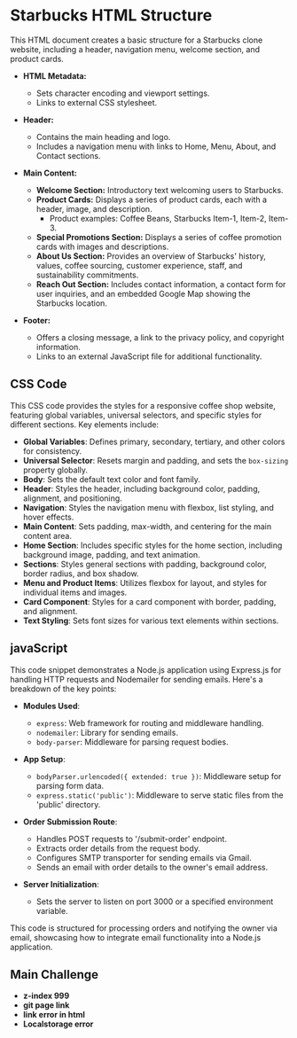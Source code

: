 # Starbucks HTML Structure

This HTML document creates a basic structure for a Starbucks clone website, including a header, navigation menu, welcome section, and product cards.

- **HTML Metadata:**
  - Sets character encoding and viewport settings.
  - Links to external CSS stylesheet.

- **Header:**
  - Contains the main heading and logo.
  - Includes a navigation menu with links to Home, Menu, About, and Contact sections.

- **Main Content:**
  - **Welcome Section:** Introductory text welcoming users to Starbucks.
  - **Product Cards:** Displays a series of product cards, each with a header, image, and description.
    - Product examples: Coffee Beans, Starbucks Item-1, Item-2, Item-3.
  - **Special Promotions Section:** Displays a series of coffee promotion cards with images and descriptions.
  - **About Us Section:** Provides an overview of Starbucks' history, values, coffee sourcing, customer experience, staff, and sustainability commitments.
  - **Reach Out Section:** Includes contact information, a contact form for user inquiries, and an embedded Google Map showing the Starbucks location.

- **Footer:**
  - Offers a closing message, a link to the privacy policy, and copyright information.
  - Links to an external JavaScript file for additional functionality.

##  CSS Code

This CSS code provides the styles for a responsive coffee shop website, featuring global variables, universal selectors, and specific styles for different sections. Key elements include:

- **Global Variables**: Defines primary, secondary, tertiary, and other colors for consistency.
- **Universal Selector**: Resets margin and padding, and sets the `box-sizing` property globally.
- **Body**: Sets the default text color and font family.
- **Header**: Styles the header, including background color, padding, alignment, and positioning.
- **Navigation**: Styles the navigation menu with flexbox, list styling, and hover effects.
- **Main Content**: Sets padding, max-width, and centering for the main content area.
- **Home Section**: Includes specific styles for the home section, including background image, padding, and text animation.
- **Sections**: Styles general sections with padding, background color, border radius, and box shadow.
- **Menu and Product Items**: Utilizes flexbox for layout, and styles for individual items and images.
- **Card Component**: Styles for a card component with border, padding, and alignment.
- **Text Styling**: Sets font sizes for various text elements within sections.

## javaScript
This code snippet demonstrates a Node.js application using Express.js for handling HTTP requests and Nodemailer for sending emails. Here's a breakdown of the key points:

- **Modules Used**:
  - `express`: Web framework for routing and middleware handling.
  - `nodemailer`: Library for sending emails.
  - `body-parser`: Middleware for parsing request bodies.

- **App Setup**:
  - `bodyParser.urlencoded({ extended: true })`: Middleware setup for parsing form data.
  - `express.static('public')`: Middleware to serve static files from the 'public' directory.

- **Order Submission Route**:
  - Handles POST requests to '/submit-order' endpoint.
  - Extracts order details from the request body.
  - Configures SMTP transporter for sending emails via Gmail.
  - Sends an email with order details to the owner's email address.

- **Server Initialization**:
  - Sets the server to listen on port 3000 or a specified environment variable.

This code is structured for processing orders and notifying the owner via email, showcasing how to integrate email functionality into a Node.js application.


## Main Challenge 
- **z-index 999**
- **git page link**
- **link error in html**
- **Localstorage error**
